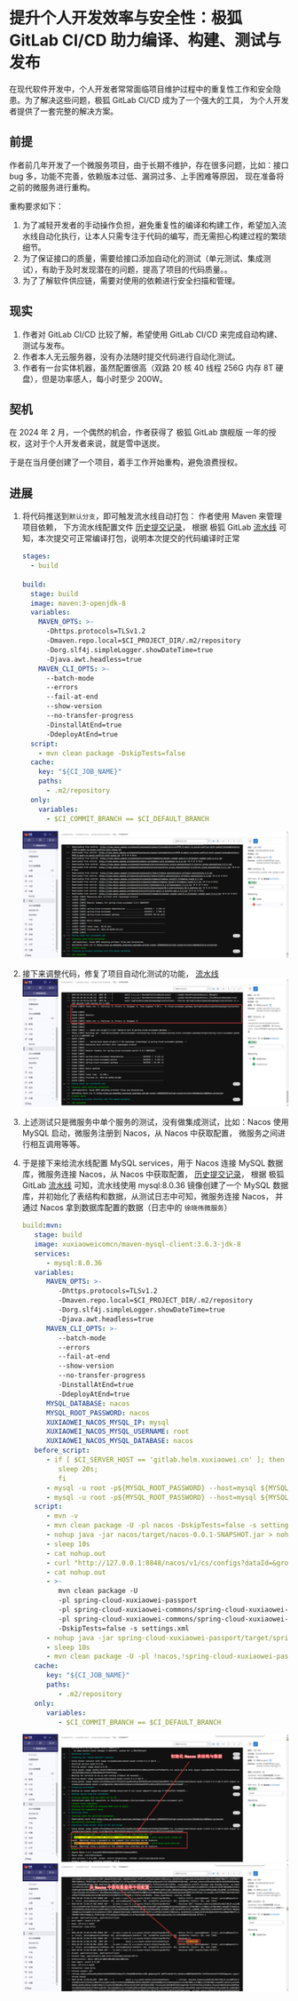 # 提升个人开发效率与安全性：极狐 GitLab CI/CD 助力编译、构建、测试与发布

在现代软件开发中，个人开发者常常面临项目维护过程中的重复性工作和安全隐患。为了解决这些问题，极狐 GitLab CI/CD 成为了一个强大的工具，
为个人开发者提供了一套完整的解决方案。

## 前提

作者前几年开发了一个微服务项目，由于长期不维护，存在很多问题，比如：接口 bug 多，功能不完善，依赖版本过低、漏洞过多、上手困难等原因，
现在准备将之前的微服务进行重构。

重构要求如下：

1. 为了减轻开发者的手动操作负担，避免重复性的编译和构建工作，希望加入流水线自动化执行，让本人只需专注于代码的编写，而无需担心构建过程的繁琐细节。
2. 为了保证接口的质量，需要给接口添加自动化的测试（单元测试、集成测试），有助于及时发现潜在的问题，提高了项目的代码质量。。
3. 为了了解软件供应链，需要对使用的依赖进行安全扫描和管理。

## 现实

1. 作者对 GitLab CI/CD 比较了解，希望使用 GitLab CI/CD 来完成自动构建、测试与发布。
2. 作者本人无云服务器，没有办法随时提交代码进行自动化测试。
3. 作者有一台实体机器，虽然配置很高（双路 20 核 40 线程 256G 内存 8T 硬盘），但是功率感人，每小时至少 200W。

## 契机

在 2024 年 2 月，一个偶然的机会，作者获得了 极狐 GitLab 旗舰版 一年的授权，这对于个人开发者来说，就是雪中送炭。

于是在当月便创建了一个项目，着手工作开始重构，避免浪费授权。

## 进展

1. 将代码推送到`默认分支`，即可触发流水线自动打包：
   作者使用 Maven 来管理项目依赖，
   下方流水线配置文件 [历史提交记录](https://jihulab.com/xuxiaowei-jihu/xuxiaowei-cloud/spring-cloud-xuxiaowei/-/commit/6a2f5dc0)，
   根据 极狐 GitLab
   [流水线](https://jihulab.com/xuxiaowei-jihu/xuxiaowei-cloud/spring-cloud-xuxiaowei/-/pipelines/2515053)
   可知，本次提交可正常编译打包，说明本次提交的代码编译时正常

    ```yaml
    stages:
      - build
    
    build:
      stage: build
      image: maven:3-openjdk-8
      variables:
        MAVEN_OPTS: >-
          -Dhttps.protocols=TLSv1.2
          -Dmaven.repo.local=$CI_PROJECT_DIR/.m2/repository
          -Dorg.slf4j.simpleLogger.showDateTime=true
          -Djava.awt.headless=true
        MAVEN_CLI_OPTS: >-
          --batch-mode
          --errors
          --fail-at-end
          --show-version
          --no-transfer-progress
          -DinstallAtEnd=true
          -DdeployAtEnd=true
      script:
        - mvn clean package -DskipTests=false
      cache:
        key: "${CI_JOB_NAME}"
        paths:
          - .m2/repository
      only:
        variables:
          - $CI_COMMIT_BRANCH == $CI_DEFAULT_BRANCH
    ```
   ![1.png](20240306/1.png)

2. 接下来调整代码，修复了项目自动化测试的功能，
   [流水线](https://jihulab.com/xuxiaowei-jihu/xuxiaowei-cloud/spring-cloud-xuxiaowei/-/pipelines/2516325)
   ![2.png](20240306/2.png)

3. 上述测试只是微服务中单个服务的测试，没有做集成测试，比如：Nacos 使用 MySQL 启动，微服务注册到 Nacos，从 Nacos 中获取配置，
   微服务之间进行相互调用等等。

4. 于是接下来给流水线配置 MySQL services，用于 Nacos 连接 MySQL 数据库，微服务连接 Nacos，从 Nacos 中获取配置，
   [历史提交记录](https://jihulab.com/xuxiaowei-jihu/xuxiaowei-cloud/spring-cloud-xuxiaowei/-/commit/24fc8876)，
   根据 极狐 GitLab
   [流水线](https://jihulab.com/xuxiaowei-jihu/xuxiaowei-cloud/spring-cloud-xuxiaowei/-/pipelines/2528468)
   可知，流水线使用 mysql:8.0.36 镜像创建了一个 MySQL 数据库，并初始化了表结构和数据，从测试日志中可知，微服务连接 Nacos，
   并通过 Nacos 拿到数据库配置的数据（日志中的 `徐晓伟微服务`）

    ```yaml
    build:mvn:
       stage: build
       image: xuxiaoweicomcn/maven-mysql-client:3.6.3-jdk-8
       services:
          - mysql:8.0.36
       variables:
          MAVEN_OPTS: >-
             -Dhttps.protocols=TLSv1.2
             -Dmaven.repo.local=$CI_PROJECT_DIR/.m2/repository
             -Dorg.slf4j.simpleLogger.showDateTime=true
             -Djava.awt.headless=true
          MAVEN_CLI_OPTS: >-
             --batch-mode
             --errors
             --fail-at-end
             --show-version
             --no-transfer-progress
             -DinstallAtEnd=true
             -DdeployAtEnd=true
          MYSQL_DATABASE: nacos
          MYSQL_ROOT_PASSWORD: nacos
          XUXIAOWEI_NACOS_MYSQL_IP: mysql
          XUXIAOWEI_NACOS_MYSQL_USERNAME: root
          XUXIAOWEI_NACOS_MYSQL_DATABASE: nacos
       before_script:
          - if [ $CI_SERVER_HOST == 'gitlab.helm.xuxiaowei.cn' ]; then
             sleep 20s;
             fi
          - mysql -u root -p${MYSQL_ROOT_PASSWORD} --host=mysql ${MYSQL_DATABASE} < sql/1-nacos-mysql-schema.sql
          - mysql -u root -p${MYSQL_ROOT_PASSWORD} --host=mysql ${MYSQL_DATABASE} < sql/2-nacos-mysql-data.sql
       script:
          - mvn -v
          - mvn clean package -U -pl nacos -DskipTests=false -s settings.xml
          - nohup java -jar nacos/target/nacos-0.0.1-SNAPSHOT.jar > nohup.out 2>&1 &
          - sleep 10s
          - cat nohup.out
          - curl "http://127.0.0.1:8848/nacos/v1/cs/configs?dataId=&group=&appName=&config_tags=&pageNo=1&pageSize=10&tenant=&search=blur" && echo
          - cat nohup.out
          - >-
             mvn clean package -U
             -pl spring-cloud-xuxiaowei-passport
             -pl spring-cloud-xuxiaowei-commons/spring-cloud-xuxiaowei-commons-core
             -pl spring-cloud-xuxiaowei-commons/spring-cloud-xuxiaowei-commons-loadbalancer
             -DskipTests=false -s settings.xml
          - nohup java -jar spring-cloud-xuxiaowei-passport/target/spring-cloud-xuxiaowei-passport-0.0.1-SNAPSHOT.jar > nohup.out 2>&1 &
          - sleep 10s
          - mvn clean package -U -pl !nacos,!spring-cloud-xuxiaowei-passport -DskipTests=false -s settings.xml
       cache:
          key: "${CI_JOB_NAME}"
          paths:
             - .m2/repository
       only:
          variables:
             - $CI_COMMIT_BRANCH == $CI_DEFAULT_BRANCH
    ```
   ![4.png](20240306/4.png)
   ![5.png](20240306/5.png)
